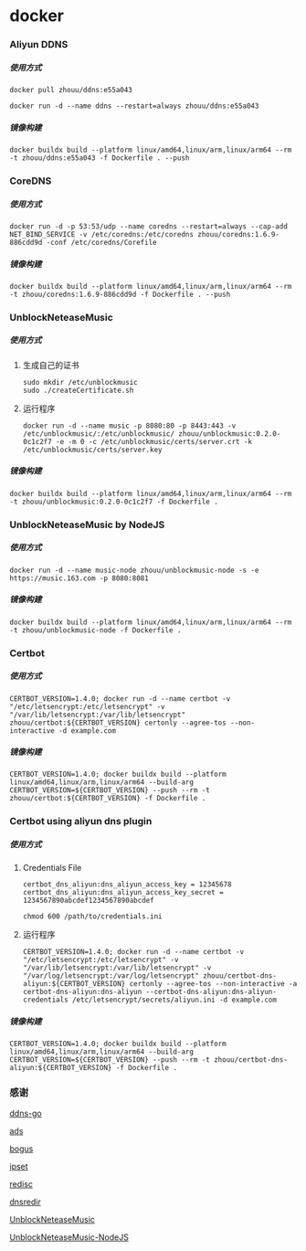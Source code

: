 # docker

### Aliyun DDNS

##### 使用方式

```shell
docker pull zhouu/ddns:e55a043

docker run -d --name ddns --restart=always zhouu/ddns:e55a043
```

##### 镜像构建

```shell
docker buildx build --platform linux/amd64,linux/arm,linux/arm64 --rm -t zhouu/ddns:e55a043 -f Dockerfile . --push
```

### CoreDNS

##### 使用方式

```shell
docker run -d -p 53:53/udp --name coredns --restart=always --cap-add NET_BIND_SERVICE -v /etc/coredns:/etc/coredns zhouu/coredns:1.6.9-886cdd9d -conf /etc/coredns/Corefile
```

##### 镜像构建

```shell
docker buildx build --platform linux/amd64,linux/arm,linux/arm64 --rm -t zhouu/coredns:1.6.9-886cdd9d -f Dockerfile . --push
```

### UnblockNeteaseMusic

##### 使用方式

1. 生成自己的证书

   ```shell
   sudo mkdir /etc/unblockmusic
   sudo ./createCertificate.sh
   ```

2. 运行程序

   ```shell
   docker run -d --name music -p 8080:80 -p 8443:443 -v /etc/unblockmusic/:/etc/unblockmusic/ zhouu/unblockmusic:0.2.0-0c1c2f7 -e -m 0 -c /etc/unblockmusic/certs/server.crt -k /etc/unblockmusic/certs/server.key
   ```

##### 镜像构建

```shell
docker buildx build --platform linux/amd64,linux/arm,linux/arm64 --rm -t zhouu/unblockmusic:0.2.0-0c1c2f7 -f Dockerfile .
```

### UnblockNeteaseMusic by NodeJS

##### 使用方式

```shell
docker run -d --name music-node zhouu/unblockmusic-node -s -e https://music.163.com -p 8080:8081
```

##### 镜像构建

```shell
docker buildx build --platform linux/amd64,linux/arm,linux/arm64 --rm -t zhouu/unblockmusic-node -f Dockerfile .
```

### Certbot

##### 使用方式

```shell
CERTBOT_VERSION=1.4.0; docker run -d --name certbot -v "/etc/letsencrypt:/etc/letsencrypt" -v "/var/lib/letsencrypt:/var/lib/letsencrypt" zhouu/certbot:${CERTBOT_VERSION} certonly --agree-tos --non-interactive -d example.com
```

##### 镜像构建

```shell
CERTBOT_VERSION=1.4.0; docker buildx build --platform linux/amd64,linux/arm,linux/arm64 --build-arg CERTBOT_VERSION=${CERTBOT_VERSION} --push --rm -t zhouu/certbot:${CERTBOT_VERSION} -f Dockerfile .
```

### Certbot using aliyun dns plugin

##### 使用方式

1. Credentials File

   ```shell
   certbot_dns_aliyun:dns_aliyun_access_key = 12345678
   certbot_dns_aliyun:dns_aliyun_access_key_secret = 1234567890abcdef1234567890abcdef

   chmod 600 /path/to/credentials.ini
   ```

2. 运行程序

   ```shell
   CERTBOT_VERSION=1.4.0; docker run -d --name certbot -v "/etc/letsencrypt:/etc/letsencrypt" -v "/var/lib/letsencrypt:/var/lib/letsencrypt" -v "/var/log/letsencrypt:/var/log/letsencrypt" zhouu/certbot-dns-aliyun:${CERTBOT_VERSION} certonly --agree-tos --non-interactive -a certbot-dns-aliyun:dns-aliyun --certbot-dns-aliyun:dns-aliyun-credentials /etc/letsencrypt/secrets/aliyun.ini -d example.com
   ```

##### 镜像构建

```shell
CERTBOT_VERSION=1.4.0; docker buildx build --platform linux/amd64,linux/arm,linux/arm64 --build-arg CERTBOT_VERSION=${CERTBOT_VERSION} --push --rm -t zhouu/certbot-dns-aliyun:${CERTBOT_VERSION} -f Dockerfile .
```

### 感谢

[ddns-go](https://github.com/jeessy2/ddns-go)

[ads](https://github.com/c-mueller/ads)

[bogus](https://github.com/missdeer/bogus)

[ipset](https://github.com/missdeer/ipset)

[redisc](https://github.com/miekg/redis)

[dnsredir](https://github.com/leiless/dnsredir)

[UnblockNeteaseMusic](https://github.com/cnsilvan/UnblockNeteaseMusic)

[UnblockNeteaseMusic-NodeJS](https://github.com/nondanee/UnblockNeteaseMusic)
